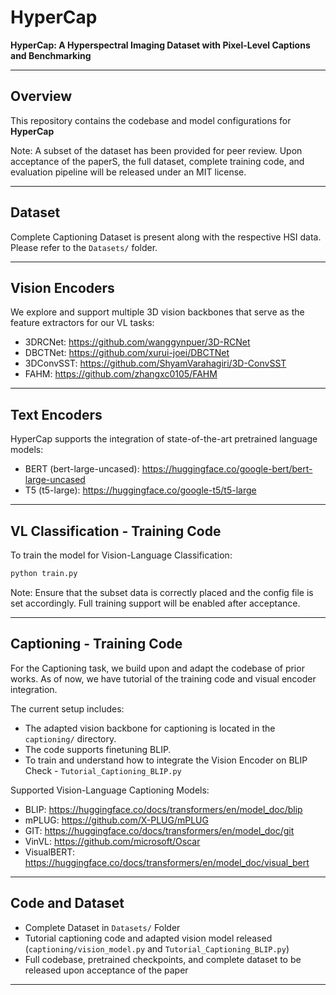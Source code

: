 # HyperCap

**HyperCap: A Hyperspectral Imaging Dataset with Pixel-Level Captions and Benchmarking**

---

## Overview

This repository contains the codebase and model configurations for **HyperCap**

Note: A subset of the dataset has been provided for peer review. Upon acceptance of the paperS, the full dataset, complete training code, and evaluation pipeline will be released under an MIT license.

---

## Dataset

Complete Captioning Dataset is present along with the respective HSI data. Please refer to the `Datasets/` folder.

---

## Vision Encoders

We explore and support multiple 3D vision backbones that serve as the feature extractors for our VL tasks:

- 3DRCNet: https://github.com/wanggynpuer/3D-RCNet
- DBCTNet: https://github.com/xurui-joei/DBCTNet
- 3DConvSST: https://github.com/ShyamVarahagiri/3D-ConvSST
- FAHM: https://github.com/zhangxc0105/FAHM

---

## Text Encoders

HyperCap supports the integration of state-of-the-art pretrained language models:

- BERT (bert-large-uncased): https://huggingface.co/google-bert/bert-large-uncased
- T5 (t5-large): https://huggingface.co/google-t5/t5-large

---

## VL Classification - Training Code

To train the model for Vision-Language Classification:

```bash
python train.py
```

Note: Ensure that the subset data is correctly placed and the config file is set accordingly. Full training support will be enabled after acceptance.

---

## Captioning - Training Code

For the Captioning task, we build upon and adapt the codebase of prior works. As of now, we have tutorial of the training code and visual encoder integration.

The current setup includes:

- The adapted vision backbone for captioning is located in the `captioning/` directory.
- The code supports finetuning BLIP.
- To train and understand how to integrate the Vision Encoder on BLIP Check - `Tutorial_Captioning_BLIP.py`

Supported Vision-Language Captioning Models:

- BLIP: https://huggingface.co/docs/transformers/en/model_doc/blip
- mPLUG: https://github.com/X-PLUG/mPLUG
- GIT: https://huggingface.co/docs/transformers/en/model_doc/git
- VinVL: https://github.com/microsoft/Oscar
- VisualBERT: https://huggingface.co/docs/transformers/en/model_doc/visual_bert

---

## Code and Dataset

- Complete Dataset in `Datasets/` Folder
- Tutorial captioning code and adapted vision model released (`captioning/vision_model.py` and `Tutorial_Captioning_BLIP.py`)
- Full codebase, pretrained checkpoints, and complete dataset to be released upon acceptance of the paper

---
